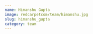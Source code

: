 ```yaml
---
name: Himanshu Gupta
image: redcarpetcom/team/himanshu.jpg
slug: himanshu_gupta
category: team
---
```

